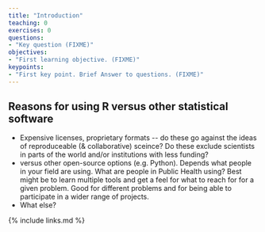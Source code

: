 ```yaml
---
title: "Introduction"
teaching: 0
exercises: 0
questions:
- "Key question (FIXME)"
objectives:
- "First learning objective. (FIXME)"
keypoints:
- "First key point. Brief Answer to questions. (FIXME)"
---
```



## Reasons for using R versus other statistical software

- Expensive licenses, proprietary formats -- do these go against the ideas of reproduceable (& collaborative) sceince?  Do these exclude scientists in parts of the world and/or institutions with less funding?
- versus other open-source options (e.g. Python).   Depends what people in your field are using.  What are people in Public Health using?   Best might be to learn multiple tools and get a feel for what to reach for for a given problem.  Good for different problems and for being able to participate in a wider range of projects.
- What else?

{% include links.md %}

